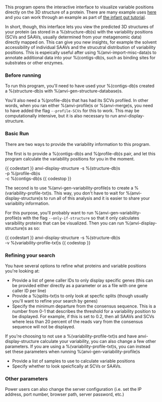 This program opens the interactive interface to visualize variable positions directly on the 3D structure of a protein. There are many example uses [here](http://merenlab.org/2018/09/04/getting-started-with-anvio-structure/#display-metagenomic-sequence-variants-directly-on-predicted-structures) and you can work through an example as part of [the infant gut tutorial](http://merenlab.org/tutorials/infant-gut/#chapter-vii-from-single-amino-acid-variants-to-protein-structures). 

In short, though, this interface lets you view the predicted 3D structures of your protein (as stored in a %(structure-db)s) with the variability positions (SCVs and SAAVs, usually determined from your metagenomic data) directly mapped on. This can give you new insights, for example the solvent accessibility of individual SAAVs and the strucutral distribution of variability positions. This is espeically useful after using %(anvi-import-misc-data)s to annotate additional data into your %(contigs-db)s, such as binding sites for substrates or other enzymes. 

### Before running

To run this program, you'll need to have used your %(contigs-db)s created a %(structure-db)s with %(anvi-gen-structure-database)s. 

You'll also need a %(profile-db)s that has had its SCVs profiled. In other words, when you ran either %(anvi-profile)s or %(anvi-merge)s, you need to have added the flag `--profile-SCVs` for this to work. This may be computationally intensive, but it is also necessary to run anvi-display-structure. 

### Basic Run

There are two ways to provide the variability information to this program. 

The first is to provide a %(contigs-db)s and %(profile-db)s pair, and let this program calculate the variability positions for you in the moment. 

{{ codestart }}
anvi-display-structure -s %(structure-db)s \
          -p %(profile-db)s \
          -c %(contigs-db)s 
{{ codestop }}

The second is to use %(anvi-gen-variability-profile)s to create a %(variability-profile-txt)s. This way, you don't have to wait for %(anvi-display-structure)s to run all of this analysis and it is easier to share your variaiblity information. 

For this purpose, you'll probably want to run %(anvi-gen-variability-profile)s with the flag `--only-if-structure` so that it only calculates varaibility proteins that can be visualized. Then you can run %(anvi-display-structure)s as so:

{{ codestart }}
anvi-display-structure -s %(structure-db)s \
          -v %(variability-profile-txt)s
{{ codestop }}

### Refining your search 

You have several options to refine what proteins and variable positions you're looking at: 

- Provide a list of gene caller IDs to only display specific genes (this can be provided either directly as a parameter or as a file with one gene caller ID per line)
- Provide a %(splits-txt)s to only look at specfic splits (though usually you'll want to refine your search by genes)
- Specify the minimum departure from the consensus sequence. This is a number from 0-1 that describes the threshold for a variability position to be displayed. For example, if this is set to 0.2, then all SAAVs and SCVs where less than 20 percent of the reads vary from the consensus sequence will not be displayed. 

If you're choosing to not use a %(variability-profile-txt)s and have anvi-display-structure calculate your variability, you can also change a few other parameters. If you are using a %(variability-profile-txt)s, you can instead set these parameters when running %(anvi-gen-variability-profile)s
- Provide a list of samples to use to calculate variable positions 
- Specify whether to look speicfically at SCVs or SAAVs. 

### Other parameters

Power users can also change the server configuration (i.e. set the IP address, port number, browser path, server password, etc.)
